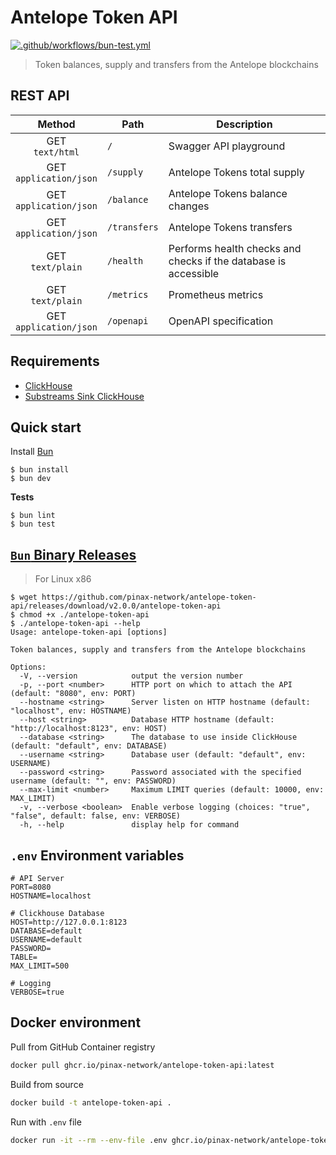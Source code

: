 # Antelope Token API

[![.github/workflows/bun-test.yml](https://github.com/pinax-network/antelope-token-api/actions/workflows/bun-test.yml/badge.svg)](https://github.com/pinax-network/antelope-token-api/actions/workflows/bun-test.yml)

> Token balances, supply and transfers from the Antelope blockchains

## REST API

| Method | Path | Description |
| :---: | --- | --- |
| GET <br>`text/html` | `/` | Swagger API playground |
| GET <br>`application/json` | `/supply` | Antelope Tokens total supply |
| GET <br>`application/json` | `/balance` | Antelope Tokens balance changes |
| GET <br>`application/json` | `/transfers` | Antelope Tokens transfers |
| GET <br>`text/plain` | `/health` | Performs health checks and checks if the database is accessible |
| GET <br>`text/plain` | `/metrics` | Prometheus metrics |
| GET <br>`application/json` | `/openapi` | OpenAPI specification |

## Requirements

- [ClickHouse](clickhouse.com/)
- [Substreams Sink ClickHouse](https://github.com/pinax-network/substreams-sink-clickhouse/)

## Quick start

Install [Bun](https://bun.sh/)

```console
$ bun install
$ bun dev
```

**Tests**
```console
$ bun lint
$ bun test
```

## [`Bun` Binary Releases](https://github.com/pinax-network/antelope-token-api/releases)

> For Linux x86

```console
$ wget https://github.com/pinax-network/antelope-token-api/releases/download/v2.0.0/antelope-token-api
$ chmod +x ./antelope-token-api
$ ./antelope-token-api --help                                                                                                       
Usage: antelope-token-api [options]

Token balances, supply and transfers from the Antelope blockchains

Options:
  -V, --version            output the version number
  -p, --port <number>      HTTP port on which to attach the API (default: "8080", env: PORT)
  --hostname <string>      Server listen on HTTP hostname (default: "localhost", env: HOSTNAME)
  --host <string>          Database HTTP hostname (default: "http://localhost:8123", env: HOST)
  --database <string>      The database to use inside ClickHouse (default: "default", env: DATABASE)
  --username <string>      Database user (default: "default", env: USERNAME)
  --password <string>      Password associated with the specified username (default: "", env: PASSWORD)
  --max-limit <number>     Maximum LIMIT queries (default: 10000, env: MAX_LIMIT)
  -v, --verbose <boolean>  Enable verbose logging (choices: "true", "false", default: false, env: VERBOSE)
  -h, --help               display help for command
```

## `.env` Environment variables

```env
# API Server
PORT=8080
HOSTNAME=localhost

# Clickhouse Database
HOST=http://127.0.0.1:8123
DATABASE=default
USERNAME=default
PASSWORD=
TABLE=
MAX_LIMIT=500

# Logging
VERBOSE=true
```

## Docker environment

Pull from GitHub Container registry
```bash
docker pull ghcr.io/pinax-network/antelope-token-api:latest
```

Build from source
```bash
docker build -t antelope-token-api .
```

Run with `.env` file
```bash
docker run -it --rm --env-file .env ghcr.io/pinax-network/antelope-token-api
```
